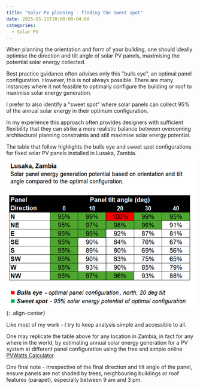 ```yaml
---
title: "Solar PV planning - finding the sweet spot"
date: 2025-05-21T10:00:00-04:00
categories:
  - Solar PV
---
```

When planning the orientation and form of your building, one should ideally optimise the direction and tilt angle of solar PV panels, maximising the potential solar energy collected.

Best practice guidance often advises only this "bulls eye", an optimal panel configuration. However, this is not always possible. There are many instances where it not feasible to optimally configure the building or roof to maximise solar energy generation.

I prefer to also identify a "sweet spot" where solar panels can collect 95% of the annual solar energy in their optimum configuration.

In my experience this approach often provides designers with sufficient flexibility that they can strike a more realistic balance between overcoming architectural planning constraints and still maximise solar energy potential.

The table that follow highlights the bulls eye and sweet spot configurations for fixed solar PV panels installed in Lusaka, Zambia.

![lusakapv](/assets/images/posts/2025-05-22-solarpv-sweetspot/lusakapv.png){: .align-center}

Like most of my work - I try to keep analysis simple and accessible to all.

One may replicate the table above for any location in Zambia, in fact for any where in the world, by estimating annual solar energy generation for a PV system at different panel configuration using the free and simple online [PVWatts Calculator][pvwatts].

One final note - irrespective of the final direction and tilt angle of the panel, ensure panels are not shaded by trees, neighbouring buildings or roof features (parapet), especially between 9 am and 3 pm.

[pvwatts]: https://pvwatts.nrel.gov/ 
  
